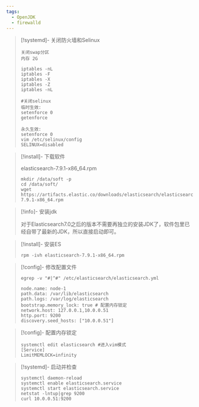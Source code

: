```yaml
---
tags:
  - OpenJDK
  - firewalld
---
```

> [!systemd]- 关闭防火墙和Selinux
> 
> 
> ```
> 关闭swap分区
> 内存 2G
> 
> iptables -nL
> iptables -F
> iptables -X
> iptables -Z
> iptables -nL
> 
> #关闭selinux
> 临时生效:
> setenforce 0
> getenforce
> 
> 永久生效:
> setenforce 0
> vim /etc/selinux/config 
> SELINUX=disabled
> ```

> [!install]- 下载软件
> 
> 
> elasticsearch-7.9.1-x86_64.rpm
> 
> ```
> mkdir /data/soft -p
> cd /data/soft/
> wget https://artifacts.elastic.co/downloads/elasticsearch/elasticsearch-7.9.1-x86_64.rpm
> ```

> [!info]- 安装jdk
> 
> 
> 对于Elasticsearch7.0之后的版本不需要再独立的安装JDK了，软件包里已经自带了最新的JDK，所以直接启动即可。

> [!install]- 安装ES
> 
> 
> ```
> rpm -ivh elasticsearch-7.9.1-x86_64.rpm
> ```

> [!config]- 修改配置文件
> 
> ```
> egrep -v "#|^#" /etc/elasticsearch/elasticsearch.yml
> ```
> 
> ```
> node.name: node-1
> path.data: /var/lib/elasticsearch
> path.logs: /var/log/elasticsearch
> bootstrap.memory_lock: true # 配置内存锁定
> network.host: 127.0.0.1,10.0.0.51
> http.port: 9200
> discovery.seed_hosts: ["10.0.0.51"]
> ```

> [!config]- 配置内存锁定
> 
> 
> ```
> systemctl edit elasticsearch #进入vim模式
> [Service]
> LimitMEMLOCK=infinity
> ```

> [!systemd]- 启动并检查
> 
> 
> ```
> systemctl daemon-reload
> systemctl enable elasticsearch.service
> systemctl start elasticsearch.service
> netstat -lntup|grep 9200
> curl 10.0.0.51:9200
> ```